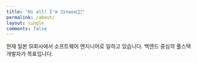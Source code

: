 ```yaml
---
title: "Hi all! I'm Jinwoo👋🏻"
permalink: /about/
layout: single
comments: false
---
```


현재 일본 SI회사에서 소프트웨어 엔지니어로 일하고 있습니다.
백엔드 중심의 풀스택 개발자가 목표입니다.
